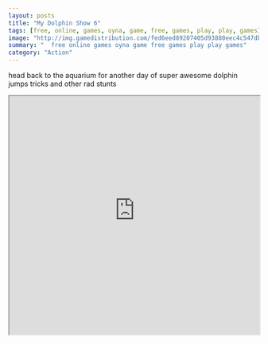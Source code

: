 ```yaml
---
layout: posts
title: "My Dolphin Show 6"
tags: [free, online, games, oyna, game, free, games, play, play, games]
image: "http://img.gamedistribution.com/fed6eed89207405d93880eec4c547dbd.jpg"
summary: "  free online games oyna game free games play play games"
category: "Action"
---
```


head back to the aquarium for another day of super awesome dolphin jumps tricks and other rad stunts

<iframe width="100%" height="480px;" src="http://html5.gamedistribution.com/fed6eed89207405d93880eec4c547dbd/"></iframe>